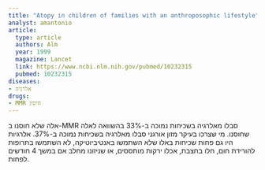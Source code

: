 ```yaml
---
title: "Atopy in children of families with an anthroposophic lifestyle"
analyst: amantonio
article:
  type: article
  authors: Alm
  year: 1999
  magazine: Lancet
  link: https://www.ncbi.nlm.nih.gov/pubmed/10232315
  pubmed: 10232315
diseases:
- אלרגיה
drugs:
- MMR חיסון
---
```


אלה שלא חוסנו ב-MMR סבלו מאלרגיה בשכיחות נמוכה ב-33% בהשוואה לאלה שחוסנו.
מי שצרכו בעיקר מזון אורגני סבלו מאלרגיה בשכיחות נמוכה ב-37%.
אלרגיות היו גם פחות שכיחות באלו שלא השתמשו באנטיביוטיקה, לא השתמשו בתרופות להורידת חום, חלו בחצבת, אכלו ירקות מותססים, או שניזונו מחלב אם במשך 4 חודשים לפחות.
